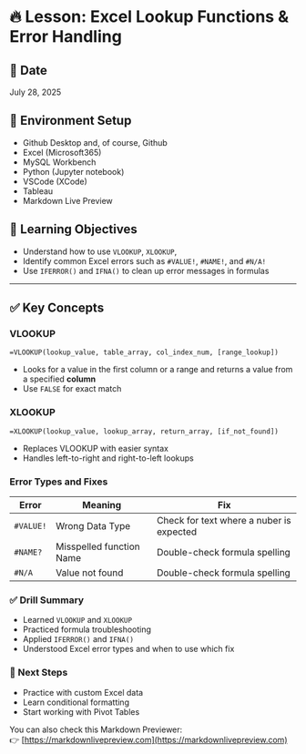 # 🔥 Lesson: Excel Lookup Functions & Error Handling

## 📅 Date

July 28, 2025

## 🤖 Environment Setup

- Github Desktop and, of course, Github
- Excel (Microsoft365)
- MySQL Workbench
- Python (Jupyter notebook)
- VSCode (XCode)
- Tableau
- Markdown Live Preview

## 🎯 Learning Objectives

- Understand how to use `VLOOKUP`, `XLOOKUP`,
- Identify common Excel errors such as `#VALUE!`, `#NAME!`, and `#N/A!`
- Use `IFERROR()` and `IFNA()` to clean up error messages in formulas

---

## ✅ Key Concepts

### VLOOKUP

```excel
=VLOOKUP(lookup_value, table_array, col_index_num, [range_lookup])

```

- Looks for a value in the first column or a range and returns a value from a specified **column**
- Use `FALSE` for exact match

### XLOOKUP

```excel
=XLOOKUP(lookup_value, lookup_array, return_array, [if_not_found])
```

- Replaces VLOOKUP with easier syntax
- Handles left-to-right and right-to-left lookups

### Error Types and Fixes

| Error     | Meaning                  | Fix                                      |
| --------- | ------------------------ | ---------------------------------------- |
| `#VALUE!` | Wrong Data Type          | Check for text where a nuber is expected |
| `#NAME?`  | Misspelled function Name | Double-check formula spelling            |
| `#N/A`    | Value not found          | Double-check formula spelling            |

### ✅ Drill Summary

- Learned `VLOOKUP` and `XLOOKUP`
- Practiced formula troubleshooting
- Applied `IFERROR()` and `IFNA()`
- Understood Excel error types and when to use which fix

### 📌 Next Steps

- Practice with custom Excel data
- Learn conditional formatting
- Start working with Pivot Tables

You can also check this Markdown Previewer:  
👉 [https://markdownlivepreview.com](https://markdownlivepreview.com)
